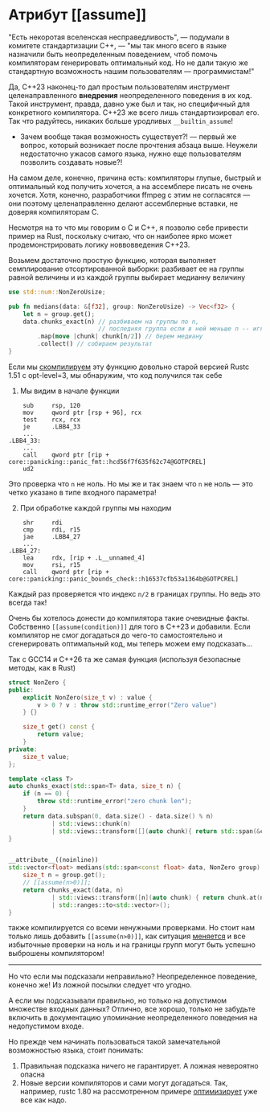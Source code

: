 # Атрибут [[assume]]

"Есть некоротая вселенская несправедливость", — подумали в комитете стандартизации C++, — "мы так много всего в языке назначили быть неопределенным поведением, чтоб помочь компиляторам генерировать оптимальный код. Но не дали такую же стандартную возможность нашим пользователям — программистам!"

Да, С++23 наконец-то дал простым пользователям инструмент целенаправленного **внедрения** неопределенного поведения в их код. Такой инструмент, правда, давно уже был и так, но специфичный для конкретного компилятора. C++23 же всего лишь стандартизировал его. Так что радуйтесь, никаких больше уродливых `__builtin_assume`!

- Зачем вообще такая возможность существует?! — первый же вопрос, который возникает после прочтения абзаца выше. Неужели недостаточно ужасов самого языка, нужно еще пользователям позволить создавать новые?!

На самом деле, конечно, причина есть: компиляторы глупые, быстрый и оптимальный код получить хочется, а на ассемблере писать не очень хочется. Хотя, конечно, разработчики ffmpeg с этим не согласятся — они поэтому целенаправленно делают ассемблерные вставки, не доверяя компиляторам С.

Несмотря на то что мы говорим о C и C++, я позволю себе привести пример на Rust, поскольку считаю, что он наиболее ярко может продемонстрировать логику новвовведения С++23.

Возьмем достаточно простую функцию, которая выполняет семплирование отсортированной выборки: разбивает ее на группы равной величины и из каждой группы выбирает медианну величину

```Rust
use std::num::NonZeroUsize;

pub fn medians(data: &[f32], group: NonZeroUsize) -> Vec<f32> {
    let n = group.get();
    data.chunks_exact(n) // разбиваем на группы по n, 
                         // последняя группа если в ней меньше n -- игнорируется
        .map(move |chunk| chunk[n/2]) // берем медиану
        .collect() // собираем результат
}
```

Если мы [скомпилируем](https://godbolt.org/z/vYezzv9ba) эту функцию довольно старой версией Rustc 1.51 с opt-level=3, мы обнаружим, что код получился так себе

1. Мы видим в начале функции
```
    sub     rsp, 120
    mov     qword ptr [rsp + 96], rcx
    test    rcx, rcx
    je      .LBB4_33
    ...
.LBB4_33:
    ...
    call    qword ptr [rip + core::panicking::panic_fmt::hcd56f7f635f62c74@GOTPCREL]
    ud2
```

Это проверка что `n` не ноль. Но мы же и так знаем что `n` не ноль ­— это четко указано в типе входного параметра!

2. При обработке каждой группы мы находим
```
    shr     rdi
    cmp     rdi, r15
    jae     .LBB4_27
    ...
.LBB4_27:
    lea     rdx, [rip + .L__unnamed_4]
    mov     rsi, r15
    call    qword ptr [rip + core::panicking::panic_bounds_check::h16537cfb53a1364b@GOTPCREL]
```
Каждый раз проверяется что индекс `n/2` в границах группы. Но ведь это всегда так!

Очень бы хотелось донести до компилятора такие очевидные факты. Собственно `[[assume(condition)]]` для того в C++23 и добавили. Если компилятор не смог догадаться до чего-то самостоятельно и сгенерировать оптимальный код, мы теперь можем ему подсказать...

Так c GCC14 и C++26 та же самая функция (используя безопасные методы, как в Rust)

```C++
struct NonZero {
public:
    explicit NonZero(size_t v) : value {  
        v > 0 ? v : throw std::runtime_error("Zero value")
    } {}

    size_t get() const {
        return value;
    }
private:
    size_t value;
};

template <class T>
auto chunks_exact(std::span<T> data, size_t n) {
    if (n == 0) {
        throw std::runtime_error("zero chunk len");
    }
    return data.subspan(0, data.size() - data.size() % n) 
            | std::views::chunk(n) 
            | std::views::transform([](auto chunk){ return std::span(&chunk.front(), chunk.size()); }); // remap into spans
}


__attribute__((noinline))
std::vector<float> medians(std::span<const float> data, NonZero group) {
    size_t n = group.get();
    // [[assume(n>0)]];
    return chunks_exact(data, n) 
            | std::views::transform([n](auto chunk) { return chunk.at(n/2); }) 
            | std::ranges::to<std::vector>();
}
```
также компилируется со всеми ненужными проверками. Но стоит нам только лишь добавить `[[assume(n>0)]]`, как ситуация [меняется](https://godbolt.org/z/Yvez1WjeK) и все избыточные проверки на ноль и на границы групп могут быть успешно выброшены компилятором!

---

Но что если мы подсказали неправильно? Неопределенное поведение, конечно же! 
Из ложной посылки следует что угодно.

А если мы подсказывали правильно, но только на допустимом множестве входных данных? Отлично, все хорошо, только не забудьте включить в документацию упоминание неопределенного поведения на недопустимом входе.

Но прежде чем начинать пользоваться такой замечательной возможностью языка, стоит понимать:

1. Правильная подсказка ничего не гарантирует. А ложная невероятно опасна
2. Новые версии компиляторов и сами могут догадаться. Так, например, rustc 1.80 на рассмотренном примере [оптимизирует](https://godbolt.org/z/c5Kc9hP8r) уже все как надо.

